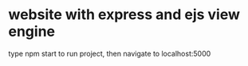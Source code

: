 # website with express and ejs view engine

type npm start to run project, then navigate to localhost:5000




